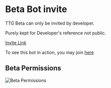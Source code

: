 # Beta Bot invite

TTG Beta can only be invited by developer.

Purely kept for Developer's reference not public.

[Invite Link](https://discord.com/api/oauth2/authorize?client_id=902515336438509578&permissions=274877925376&scope=bot%20applications.commands)

To see this bot in action, you may join [here](https://discord.gg/6xmJtmnWYx)

## Beta Permissions

![Beta Permissions](https://i.imgur.com/BuMYCMO.png)
